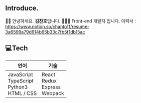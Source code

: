 ## Introduce.

👋🏻 안녕하세요. **김찬호**입니다. 
👨🏻‍💻 Front-end 개발자 입니다.
이력서 : https://www.notion.so/chanto11/resume-3a6599a79d614b65b33c7fb5f1db15ac

## 💻Tech
| 언어 | 기술 |
| --- | --- |
| JavaScript <br> TypeScript <br> Python3 <br> HTML / CSS | React <br> Redux <br> Express <br> Webpack |


<!---
annyhpk/annyhpk is a ✨ special ✨ repository because its `README.md` (this file) appears on your GitHub profile.
You can click the Preview link to take a look at your changes.
--->
